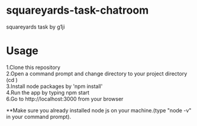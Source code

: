 # squareyards-task-chatroom
squareyards task by g1ji


# Usage

  1.Clone this repository<br/>
  2.Open a command prompt and change directory to your project directory (cd <your project directory>)<br/>
  3.Install node packages by 'npm install'<br/>
  4.Run the app by typing npm start<br/>
  6.Go to http://localhost:3000 from your browser<br/>
  
**Make sure you already installed node js on your machine.(type "node -v" in your command prompt).
